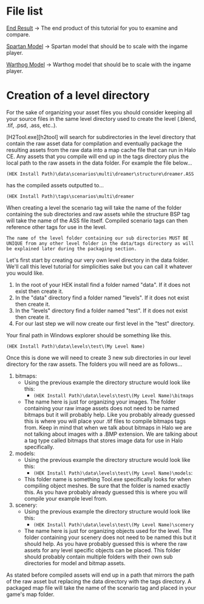 # File list
[End Result](https://drive.google.com/file/d/1M7EEcknk2rla9Ysohbj47wdEiD_0aoyi/view?usp=sharing) -> The end product of this tutorial for you to examine and compare.

[Spartan Model](https://drive.google.com/file/d/12D7pe5I3z7gNfzdETvU0P3-hdhgMWW1w/view?usp=sharing) -> Spartan model that should be to scale with the ingame player.

[Warthog Model](https://drive.google.com/file/d/1gAiTezg-Am9St-v65Cqj2ub8N6PmY9hO/view?usp=sharing) -> Warthog model that should be to scale with the ingame player.

# Creation of a level directory
For the sake of organizing your asset files you should consider keeping all your source files in the same level directory used to create the level (.blend, .tif, .psd, .ass, etc..).

[H2Tool.exe][h2tool] will search for subdirectories in the level directory that contain the raw asset data for compilation and eventually package the resulting assets from the raw data into a map cache file that can run in Halo CE. Any assets that you compile will end up in the tags directory plus the local path to the raw assets in the data folder. For example the file below...

```
(HEK Install Path)\data\scenarios\multi\dreamer\structure\dreamer.ASS
```

has the compiled assets outputted to...

```
(HEK Install Path)\tags\scenarios\multi\dreamer
```

When creating a level the scenario tag will take the name of the folder containing the sub directories and raw assets while the structure BSP tag will take the name of the ASS file itself. Compiled scenario tags can then reference other tags for use in the level.

```.alert danger
The name of the level folder containing our sub directories MUST BE UNIQUE from any other level folder in the data/tags directory as will be explained later during the packaging section.
```

Let's first start by creating our very own level directory in the data folder. We'll call this level tutorial for simplicities sake but you can call it whatever you would like.

1. In the root of your HEK install find a folder named "data". If it does not exist then create it.
2. In the "data" directory find a folder named "levels". If it does not exist then create it.
3. In the "levels" directory find a folder named "test". If it does not exist then create it.
4. For our last step we will now create our first level in the "test" directory.

Your final path in Windows explorer should be something like this.

```(HEK Install Path)\data\levels\test\(My Level Name)```

Once this is done we will need to create 3 new sub directories in our level directory for the raw assets. The folders you will need are as follows...

1. bitmaps:
	* Using the previous example the directory structure would look like this:
		* ```(HEK Install Path)\data\levels\test\(My Level Name)\bitmaps```
	* The name here is just for organizing your images. The folder containing your raw image assets does not need to be named bitmaps but it will probably help. Like you probably already guessed this is where you will place your .tif files to compile bitmaps tags from. Keep in mind that when we talk about bitmaps in Halo we are not talking about images with a .BMP extension. We are talking about a tag type called bitmaps that stores image data for use in Halo specifically.
2. models:
	* Using the previous example the directory structure would look like this:
		* ```(HEK Install Path)\data\levels\test\(My Level Name)\models```:
	* This folder name is something Tool.exe specifically looks for when compiling object meshes. Be sure that the folder is named exactly this. As you have probably already guessed this is where you will compile your example level from.
3. scenery:
	* Using the previous example the directory structure would look like this:
		* ```(HEK Install Path)\data\levels\test\(My Level Name)\scenery```
	* The name here is just for organizing objects used for the level. The folder containing your scenery does not need to be named this but it should help. As you have probably guessed this is where the raw assets for any level specific objects can be placed. This folder should probably contain multiple folders with their own sub directories for model and bitmap assets.

As stated before compiled assets will end up in a path that mirrors the path of the raw asset but replacing the data directory with the tags directory. A packaged map file will take the name of the scenario tag and placed in your game's map folder.
